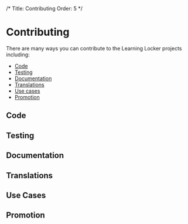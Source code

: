 /*
 Title: Contributing
 Order: 5
*/

Contributing
============

There are many ways you can contribute to the Learning Locker projects including:

- [Code](#code)
- [Testing](#testing)
- [Documentation](#docs)
- [Translations](#translations)
- [Use cases](#usercases)
- [Promotion](#promo)

## Code

## Testing

## Documentation

## Translations

## Use Cases

## Promotion
